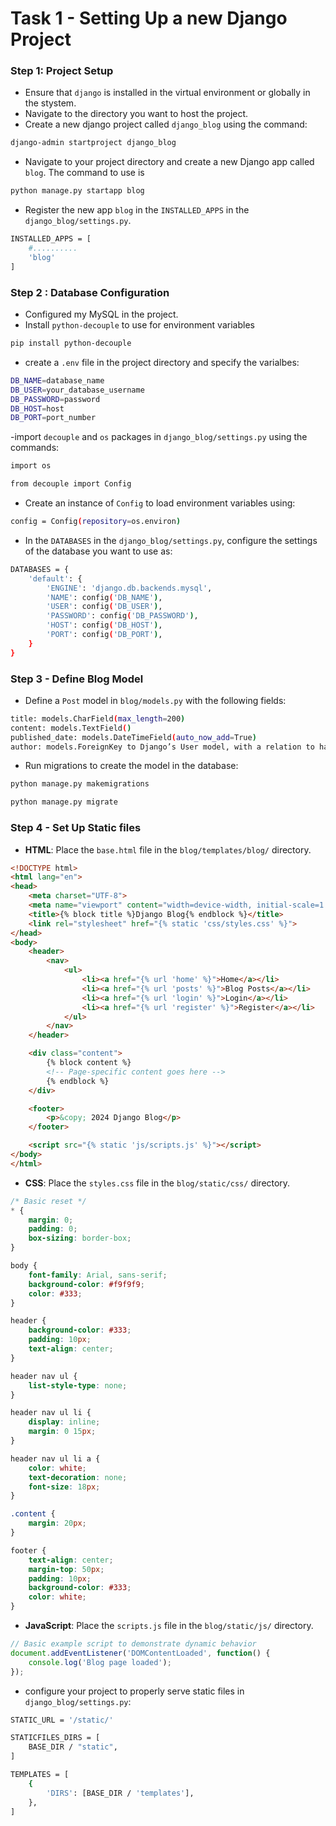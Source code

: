 # Task 1 - Setting Up a new Django Project
### Step 1: Project Setup
- Ensure that `django` is installed in the virtual environment or globally in the stystem.
- Navigate to the directory you want to host the project.
- Create a new django project called `django_blog` using the command:
```bash
django-admin startproject django_blog
```
- Navigate to your project directory and create a new Django app called `blog`. The command to use is 
```bash
python manage.py startapp blog
```
- Register the new app `blog` in the `INSTALLED_APPS` in the `django_blog/settings.py`.
```bash
INSTALLED_APPS = [
    #..........
    'blog'
]
```
### Step 2 : Database Configuration
- Configured my MySQL in the project.
- Install `python-decouple` to use for environment variables
```bash
pip install python-decouple
``` 
- create a `.env` file in the project directory and specify the varialbes:
```bash
DB_NAME=database_name
DB_USER=your_database_username
DB_PASSWORD=password
DB_HOST=host
DB_PORT=port_number
```
-import `decouple` and `os` packages in `django_blog/settings.py` using the commands:
```bash
import os
```
```bash
from decouple import Config
```
- Create an instance of `Config` to load environment variables using:
```bash
config = Config(repository=os.environ)
```
- In the `DATABASES` in the `django_blog/settings.py`, configure the settings of the database you want to use as:
```bash
DATABASES = {
    'default': {
        'ENGINE': 'django.db.backends.mysql',
        'NAME': config('DB_NAME'),
        'USER': config('DB_USER'),
        'PASSWORD': config('DB_PASSWORD'),
        'HOST': config('DB_HOST'),
        'PORT': config('DB_PORT'),
    }
}
```
### Step 3 - Define Blog Model
- Define a `Post` model in `blog/models.py` with the following fields:
```bash
title: models.CharField(max_length=200)
content: models.TextField()
published_date: models.DateTimeField(auto_now_add=True)
author: models.ForeignKey to Django’s User model, with a relation to handle multiple posts by a single author.
```
- Run migrations to create the model in the database:
```bash
python manage.py makemigrations
```
```bash
python manage.py migrate
```
### Step 4 - Set Up Static files
- **HTML**: Place the `base.html` file in the `blog/templates/blog/` directory.
```html
<!DOCTYPE html>
<html lang="en">
<head>
    <meta charset="UTF-8">
    <meta name="viewport" content="width=device-width, initial-scale=1.0">
    <title>{% block title %}Django Blog{% endblock %}</title>
    <link rel="stylesheet" href="{% static 'css/styles.css' %}">
</head>
<body>
    <header>
        <nav>
            <ul>
                <li><a href="{% url 'home' %}">Home</a></li>
                <li><a href="{% url 'posts' %}">Blog Posts</a></li>
                <li><a href="{% url 'login' %}">Login</a></li>
                <li><a href="{% url 'register' %}">Register</a></li>
            </ul>
        </nav>
    </header>

    <div class="content">
        {% block content %}
        <!-- Page-specific content goes here -->
        {% endblock %}
    </div>

    <footer>
        <p>&copy; 2024 Django Blog</p>
    </footer>

    <script src="{% static 'js/scripts.js' %}"></script>
</body>
</html>
```
- **CSS**: Place the `styles.css` file in the `blog/static/css/` directory.
```css
/* Basic reset */
* {
    margin: 0;
    padding: 0;
    box-sizing: border-box;
}

body {
    font-family: Arial, sans-serif;
    background-color: #f9f9f9;
    color: #333;
}

header {
    background-color: #333;
    padding: 10px;
    text-align: center;
}

header nav ul {
    list-style-type: none;
}

header nav ul li {
    display: inline;
    margin: 0 15px;
}

header nav ul li a {
    color: white;
    text-decoration: none;
    font-size: 18px;
}

.content {
    margin: 20px;
}

footer {
    text-align: center;
    margin-top: 50px;
    padding: 10px;
    background-color: #333;
    color: white;
}
```
- **JavaScript**: Place the `scripts.js` file in the `blog/static/js/` directory.
```javascript
// Basic example script to demonstrate dynamic behavior
document.addEventListener('DOMContentLoaded', function() {
    console.log('Blog page loaded');
});
```

- configure your project to properly serve static files in `django_blog/settings.py`:
```bash
STATIC_URL = '/static/'

STATICFILES_DIRS = [
    BASE_DIR / "static",
]

TEMPLATES = [
    {
        'DIRS': [BASE_DIR / 'templates'],
    },
]
```
